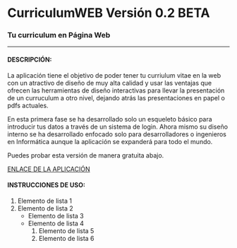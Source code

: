 # CurriculumWEB Versión 0.2 BETA
### Tu curriculum en Página Web

----------------------------------------
#### DESCRIPCIÓN:

La aplicación tiene el objetivo de poder tener tu curriulum vitae en la web con un atractivo de diseño de muy alta calidad y usar las ventajas que ofrecen las herramientas de diseño interactivas para llevar la presentación de un curruculum a otro nivel, dejando atrás las presentaciones en papel o pdfs actuales. 

En esta primera fase se ha desarrollado solo un esqueleto básico para introducir tus datos a través de un sistema de login. Ahora mismo su diseño interno se ha desarrollado enfocado solo para desarrolladores o ingenieros en Informática aunque la aplicación se expanderá para todo el mundo. 

Puedes probar esta versión de manera gratuita abajo.

[ENLACE DE LA APLICACIÓN](https://curriculumweb.herokuapp.com/login)

#### INSTRUCCIONES DE USO:

1. Elemento de lista 1
2.  Elemento de lista 2
    - Elemento de lista 3
    - Elemento de lista 4
        1. Elemento de lista 5
        2. Elemento de lista 6



